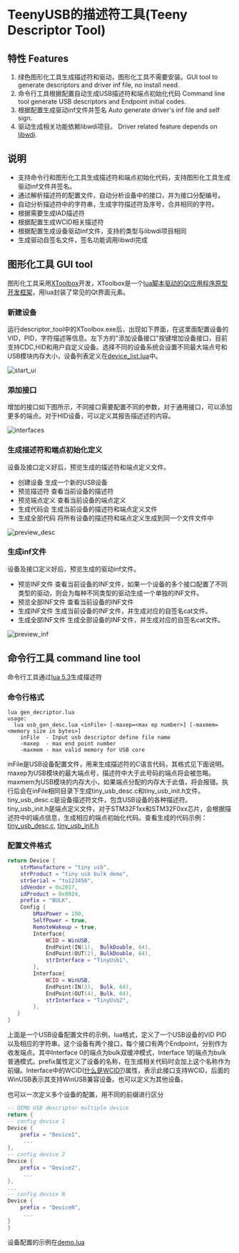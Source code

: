 # TeenyUSB的描述符工具(Teeny Descriptor Tool)

## 特性 Features

1. 绿色图形化工具生成描述符和驱动，图形化工具不需要安装。GUI tool to generate descriptors and driver inf file, no install need.
2. 命令行工具根据配置自动生成USB描述符和端点初始化代码 Command line tool generate USB descriptors and Endpoint initial codes.
3. 根据配置生成驱动inf文件并签名 Auto generate driver's inf file and self sign.
4. 驱动生成相关功能依赖libwdi项目。 Driver related feature depends on [libwdi][libwdi_proj].

## 说明

* 支持命令行和图形化工具生成描述符和端点初始化代码，支持图形化工具生成驱动inf文件并签名。
* 通过解析描述符的配置文件，自动分析设备中的接口，并为接口分配编号。
* 自动分析描述符中的字符串，生成字符描述符及序号，合并相同的字符。
* 根据需要生成IAD描述符
* 根据配置生成WCID相关描述符
* 根据配置生成设备驱动inf文件，支持的类型与libwdi项目相同
* 生成驱动自签名文件，签名功能调用libwdi完成

## 图形化工具 GUI tool

图形化工具采用[XToolbox][xtoolbox_download]开发，XToolbox是一个[lua脚本驱动的Qt应用程序原型开发框架][xtoolbox_intro]，用lua封装了常见的Qt界面元素。

### 新建设备

运行descriptor_tool中的XToolbox.exe后，出现如下界面，在这里面配置设备的VID，PID，字符描述等信息。左下方的"添加设备接口"按键增加设备接口，目前支持CDC,HID和用户自定义设备。选择不同的设备系统会设置不同最大端点号和USB模块内存大小，设备列表定义在[device_list.lua][device_list]中。

![start_ui](../images/start_ui.png)


### 添加接口

增加的接口如下图所示，不同接口需要配置不同的参数，对于通用接口，可以添加更多的端点。对于HID设备，可以定义其报告描述述的内容。

![interfaces](../images/interface_ui.png)


### 生成描述符和端点初始化定义

设备及接口定义好后，预览生成的描述符和端点定义文件。

* 创建设备 生成一个新的USB设备
* 预览描述符 查看当前设备的描述符
* 预览端点定义 查看当前设备的端点定义
* 生成代码会 生成当前设备的描述符和端点定义文件
* 生成全部代码 将所有设备的描述符和端点定义生成到同一个文件文件中

![preview_desc](../images/preview_desc.png)

### 生成inf文件

设备及接口定义好后，预览生成的驱动inf文件。

* 预览INF文件 查看当前设备的INF文件，如果一个设备的多个接口配置了不同类型的驱动，则会为每种不同类型的驱动生成一个单独的INF文件。
* 预览全部INF文件 查看当前设备的INF文件
* 生成INF文件 生成当前设备的INF文件，并生成对应的自签名cat文件。
* 生成全部INF文件 生成全部设备的INF文件，并生成对应的自签名cat文件。

![preview_inf](../images/preview_inf.png)


## 命令行工具 command line tool

命令行工具通过[lua 5.3][lua_download]生成描述符

### 命令行格式

```batch
lua gen_decriptor.lua
usage:
  lua usb_gen_desc.lua <inFile> [-maxep=<max ep number>] [-maxmem=<memory size in bytes>]
    inFile  - Input usb descriptor define file name
    -maxep  - max end point number
    -maxmem - max valid memory for USB core
```
inFile是USB设备配置文件，用来生成描述符的C语言代码，其格式见下面说明。maxep为USB模块的最大端点号，描述符中大于此号码的端点将会被忽略。maxmem为USB模块的内存大小，如果端点分配的内存大于此值，将会报错。执行后会在inFile相同目录下生成tiny_usb_desc.c和tiny_usb_init.h文件。tiny_usb_desc.c是设备描述符文件，包含USB设备的各种描述符。tiny_usb_init.h是端点定义文件，对于STM32F1xx和STM32F0xx芯片，会根据描述符中的端点信息，生成相应的端点初始化代码。查看生成的代码示例：[tiny_usb_desc.c][tiny_usb_desc_demo], [tiny_usb_init.h][tiny_usb_init_demo]

### 配置文件格式

```lua
return Device {
    strManufacture = "tiny usb",
    strProduct = "tiny usb bulk demo",
    strSerial = "tu123456",
    idVendor = 0x2017,
    idProduct = 0x0924,
    prefix = "BULK",
    Config {
        bMaxPower = 100,
        SelfPower = true,
        RemoteWakeup = true,
        Interface{
            WCID = WinUSB,
            EndPoint(IN(1),  BulkDouble, 64),
            EndPoint(OUT(2), BulkDouble, 64),
            strInterface = "TinyUsb1",
        },
        Interface{
            WCID = WinUSB,
            EndPoint(IN(3),  Bulk, 64),
            EndPoint(OUT(4), Bulk, 64),
            strInterface = "TinyUsb2",
        },
   }
}
```
上面是一个USB设备配置文件的示例，lua格式，定义了一个USB设备的VID PID以及相应的字符串。这个设备有两个接口，每个接口有两个Endpoint，分别作为收发端点。其中Interface 0的端点为bulk双缓冲模式，Interface 1的端点为bulk普通模式。prefix属性定义了设备的名称，在生成相关代码时会加上这个名称作为前缀。Interface中的WCID([什么是WCID?][what_is_wcid])属性，表示此接口支持WCID，后面的WinUSB表示其支持WinUSB兼容设备。也可以定义为其他设备。

也可以一次定义多个设备的配置，用不同的前缀进行区分
```lua
-- DEMO USB descriptor multiple device
return {
-- config device 1
Device {
    prefix = "Device1",
     ...
},
-- config device 2
Device {
    prefix = "Device2",
     ...
},
...
-- config device N
Device {
    prefix = "DeviceN",
     ...
}
}
```

设备配置的示例在[demo.lua][desc_demo]




[lua_download]: https://www.lua.org/download.html
[xtoolbox_download]: https://github.com/xtoolbox/Introduction/releases
[xtoolbox_intro]: https://github.com/xtoolbox/Introduction
[desc_demo]: ../usb_stack/demo/custom_bulk/custom_bulk_desc.lua
[what_is_wcid]: https://github.com/xtoolbox/teenyusb/wiki/WCID-Device
[tiny_usb_desc_demo]: ../usb_stack/demo/custom_bulk/teeny_usb_desc.c
[tiny_usb_init_demo]: ../usb_stack/demo/custom_bulk/teeny_usb_init.h
[device_list]: device_list.lua
[libwdi_proj]:https://github.com/pbatard/libwdi
